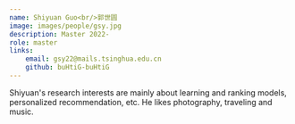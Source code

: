```yaml
---
name: Shiyuan Guo<br/>郭世圆
image: images/people/gsy.jpg  
description: Master 2022-  
role: master  
links:
    email: gsy22@mails.tsinghua.edu.cn  
    github: buHtiG-buHtiG  
--- 
```


Shiyuan's research interests are mainly about learning and ranking models, personalized recommendation, etc. He likes photography, traveling and music.
